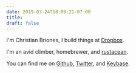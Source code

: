 ```yaml
---
date: 2019-03-24T18:09:21-07:00
title:
draft: false
---
```


I'm Christian Briones, I build things at <a href="http://dropbox.com">Dropbox</a>.

I'm an avid climber, homebrewer, and [rustacean](http://rust-lang.org).

You can find me on [Github](https://github.com/cwbriones), [Twitter](https://twitter.com/cbriones), and [Keybase](https://keybase.io/chrisbriones).
